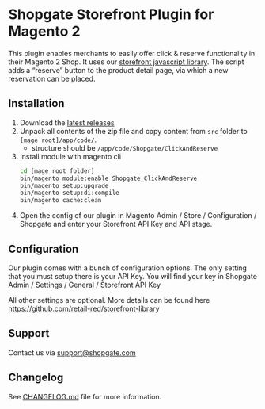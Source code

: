 # Shopgate Storefront Plugin for Magento 2

This plugin enables merchants to easily offer click & reserve functionality in their Magento 2 Shop. 
It uses our [storefront javascript library](https://github.com/retail-red/storefront-library).
The script adds a “reserve” button to the product detail page, via which a new reservation can be placed.

## Installation
1. Download the [latest releases](https://github.com/retail-red/magento-2/releases/latest)
2. Unpack all contents of the zip file and copy content from `src` folder to `[mage root]/app/code/`.
    - structure should be `/app/code/Shopgate/ClickAndReserve`
3. Install module with magento cli
    ```sh
    cd [mage root folder]
    bin/magento module:enable Shopgate_ClickAndReserve
    bin/magento setup:upgrade
    bin/magento setup:di:compile
    bin/magento cache:clean
    ```
4. Open the config of our plugin in Magento Admin / Store / Configuration / Shopgate and enter your Storefront API Key and API stage.

## Configuration

Our plugin comes with a bunch of configuration options. The only setting that you must setup there is your API Key.
You will find your key in Shopgate Admin / Settings / General / Storefront API Key

All other settings are optional.
More details can be found here https://github.com/retail-red/storefront-library

## Support
Contact us via [support@shopgate.com](mailto:support@shopgate.com)

## Changelog
See [CHANGELOG.md](CHANGELOG.md) file for more information.
